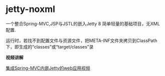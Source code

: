 jetty-noxml
==============
一个整合Spring-MVC,JSP与JSTL的嵌入Jetty 8 简单轻量的基础项目，无XML配置.

运行时，若找不到配置文件与资源文件，把META-INF文件夹拷贝到ClassPath下，即生成的“classes”或“target/classes”录


**视频讲解**

[集成Spring-MVC内嵌Jetty的web应用视频](http://www.tudou.com/programs/view/IJaTf3bJrVc/)
